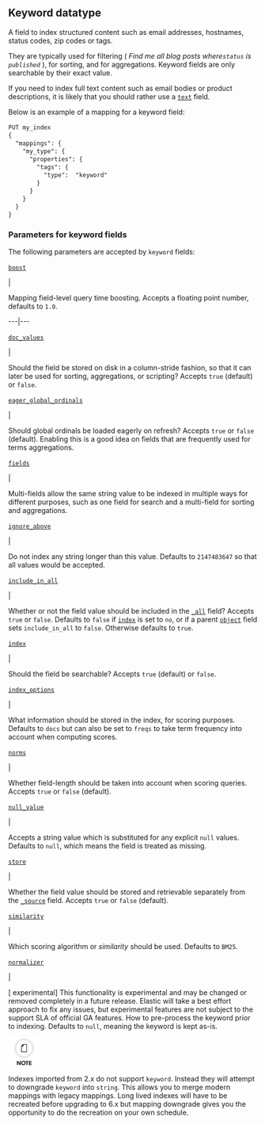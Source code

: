 ## Keyword datatype

A field to index structured content such as email addresses, hostnames, status codes, zip codes or tags.

They are typically used for filtering ( _Find me all blog posts where`status` is `published`_ ), for sorting, and for aggregations. Keyword fields are only searchable by their exact value.

If you need to index full text content such as email bodies or product descriptions, it is likely that you should rather use a [`text`](text.html "Text datatype") field.

Below is an example of a mapping for a keyword field:
    
    
    PUT my_index
    {
      "mappings": {
        "my_type": {
          "properties": {
            "tags": {
              "type":  "keyword"
            }
          }
        }
      }
    }

### Parameters for keyword fields

The following parameters are accepted by `keyword` fields:

[`boost`](mapping-boost.html "boost")

| 

Mapping field-level query time boosting. Accepts a floating point number, defaults to `1.0`.   
  
---|---  
  
[`doc_values`](doc-values.html "doc_values")

| 

Should the field be stored on disk in a column-stride fashion, so that it can later be used for sorting, aggregations, or scripting? Accepts `true` (default) or `false`.   
  
[`eager_global_ordinals`](fielddata.html#global-ordinals "Global ordinals")

| 

Should global ordinals be loaded eagerly on refresh? Accepts `true` or `false` (default). Enabling this is a good idea on fields that are frequently used for terms aggregations.   
  
[`fields`](multi-fields.html "fields")

| 

Multi-fields allow the same string value to be indexed in multiple ways for different purposes, such as one field for search and a multi-field for sorting and aggregations.   
  
[`ignore_above`](ignore-above.html "ignore_above")

| 

Do not index any string longer than this value. Defaults to `2147483647` so that all values would be accepted.   
  
[`include_in_all`](include-in-all.html "include_in_all")

| 

Whether or not the field value should be included in the [`_all`](mapping-all-field.html "_all field") field? Accepts `true` or `false`. Defaults to `false` if [`index`](mapping-index.html "index") is set to `no`, or if a parent [`object`](object.html "Object datatype") field sets `include_in_all` to `false`. Otherwise defaults to `true`.   
  
[`index`](mapping-index.html "index")

| 

Should the field be searchable? Accepts `true` (default) or `false`.   
  
[`index_options`](index-options.html "index_options")

| 

What information should be stored in the index, for scoring purposes. Defaults to `docs` but can also be set to `freqs` to take term frequency into account when computing scores.   
  
[`norms`](norms.html "norms")

| 

Whether field-length should be taken into account when scoring queries. Accepts `true` or `false` (default).   
  
[`null_value`](null-value.html "null_value")

| 

Accepts a string value which is substituted for any explicit `null` values. Defaults to `null`, which means the field is treated as missing.   
  
[`store`](mapping-store.html "store")

| 

Whether the field value should be stored and retrievable separately from the [`_source`](mapping-source-field.html "_source field") field. Accepts `true` or `false` (default).   
  
[`similarity`](similarity.html "similarity")

| 

Which scoring algorithm or _similarity_ should be used. Defaults to `BM25`.   
  
[`normalizer`](normalizer.html "normalizer")

| 

[ experimental] This functionality is experimental and may be changed or removed completely in a future release. Elastic will take a best effort approach to fix any issues, but experimental features are not subject to the support SLA of official GA features. How to pre-process the keyword prior to indexing. Defaults to `null`, meaning the keyword is kept as-is.   
  
![Note](images/icons/note.png)

Indexes imported from 2.x do not support `keyword`. Instead they will attempt to downgrade `keyword` into `string`. This allows you to merge modern mappings with legacy mappings. Long lived indexes will have to be recreated before upgrading to 6.x but mapping downgrade gives you the opportunity to do the recreation on your own schedule.

